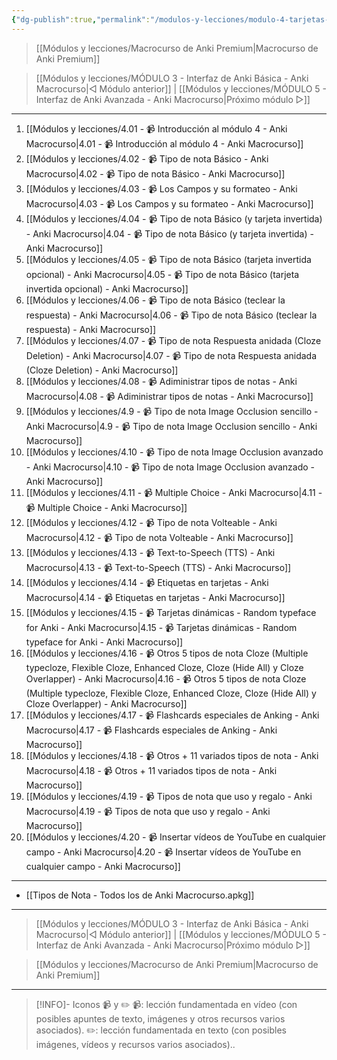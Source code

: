 ```yaml
---
{"dg-publish":true,"permalink":"/modulos-y-lecciones/modulo-4-tarjetas-y-tipos-de-notas-anki-macrocurso/","noteIcon":"","updated":"2024-05-22T14:04:55.897+02:00"}
---
```



> [[Módulos y lecciones/Macrocurso de Anki Premium\|Macrocurso de Anki Premium]]

> [[Módulos y lecciones/MÓDULO 3 - Interfaz de Anki Básica - Anki Macrocurso\|◁ Módulo anterior]] | [[Módulos y lecciones/MÓDULO 5 - Interfaz de Anki Avanzada - Anki Macrocurso\|Próximo módulo ▷]]

---

1. [[Módulos y lecciones/4.01 - 📹 Introducción al módulo 4 - Anki Macrocurso\|4.01 - 📹 Introducción al módulo 4 - Anki Macrocurso]]
2. [[Módulos y lecciones/4.02 - 📹 Tipo de nota Básico - Anki Macrocurso\|4.02 - 📹 Tipo de nota Básico - Anki Macrocurso]]
3. [[Módulos y lecciones/4.03 - 📹 Los Campos y su formateo - Anki Macrocurso\|4.03 - 📹 Los Campos y su formateo - Anki Macrocurso]]
4. [[Módulos y lecciones/4.04 - 📹 Tipo de nota Básico (y tarjeta invertida) - Anki Macrocurso\|4.04 - 📹 Tipo de nota Básico (y tarjeta invertida) - Anki Macrocurso]]
5. [[Módulos y lecciones/4.05 - 📹 Tipo de nota Básico (tarjeta invertida opcional) - Anki Macrocurso\|4.05 - 📹 Tipo de nota Básico (tarjeta invertida opcional) - Anki Macrocurso]]
6. [[Módulos y lecciones/4.06 - 📹 Tipo de nota Básico (teclear la respuesta) - Anki Macrocurso\|4.06 - 📹 Tipo de nota Básico (teclear la respuesta) - Anki Macrocurso]]
7. [[Módulos y lecciones/4.07 - 📹 Tipo de nota Respuesta anidada (Cloze Deletion) - Anki Macrocurso\|4.07 - 📹 Tipo de nota Respuesta anidada (Cloze Deletion) - Anki Macrocurso]]
8. [[Módulos y lecciones/4.08 - 📹 Adiministrar tipos de notas - Anki Macrocurso\|4.08 - 📹 Adiministrar tipos de notas - Anki Macrocurso]]
9. [[Módulos y lecciones/4.9 - 📹 Tipo de nota Image Occlusion sencillo - Anki Macrocurso\|4.9 - 📹 Tipo de nota Image Occlusion sencillo - Anki Macrocurso]]
10. [[Módulos y lecciones/4.10 - 📹 Tipo de nota Image Occlusion avanzado - Anki Macrocurso\|4.10 - 📹 Tipo de nota Image Occlusion avanzado - Anki Macrocurso]]
11. [[Módulos y lecciones/4.11 - 📹 Multiple Choice - Anki Macrocurso\|4.11 - 📹 Multiple Choice - Anki Macrocurso]]
9. [[Módulos y lecciones/4.12 - 📹 Tipo de nota Volteable - Anki Macrocurso\|4.12 - 📹 Tipo de nota Volteable - Anki Macrocurso]]
13. [[Módulos y lecciones/4.13 - 📹 Text-to-Speech (TTS) - Anki Macrocurso\|4.13 - 📹 Text-to-Speech (TTS) - Anki Macrocurso]]
14. [[Módulos y lecciones/4.14 - 📹 Etiquetas en tarjetas - Anki Macrocurso\|4.14 - 📹 Etiquetas en tarjetas - Anki Macrocurso]]
15. [[Módulos y lecciones/4.15 - 📹 Tarjetas dinámicas - Random typeface for Anki - Anki Macrocurso\|4.15 - 📹 Tarjetas dinámicas - Random typeface for Anki - Anki Macrocurso]]
16. [[Módulos y lecciones/4.16 - 📹 Otros 5 tipos de nota Cloze (Multiple typecloze, Flexible Cloze, Enhanced Cloze,  Cloze (Hide All) y Cloze Overlapper) - Anki Macrocurso\|4.16 - 📹 Otros 5 tipos de nota Cloze (Multiple typecloze, Flexible Cloze, Enhanced Cloze,  Cloze (Hide All) y Cloze Overlapper) - Anki Macrocurso]]
17. [[Módulos y lecciones/4.17 - 📹 Flashcards especiales de Anking - Anki Macrocurso\|4.17 - 📹 Flashcards especiales de Anking - Anki Macrocurso]]
18. [[Módulos y lecciones/4.18 - 📹 Otros + 11 variados tipos de nota - Anki Macrocurso\|4.18 - 📹 Otros + 11 variados tipos de nota - Anki Macrocurso]]
19. [[Módulos y lecciones/4.19 - 📹 Tipos de nota que uso y regalo - Anki Macrocurso\|4.19 - 📹 Tipos de nota que uso y regalo - Anki Macrocurso]]
20. [[Módulos y lecciones/4.20 - 📹 Insertar vídeos de YouTube en cualquier campo - Anki Macrocurso\|4.20 - 📹 Insertar vídeos de YouTube en cualquier campo - Anki Macrocurso]]

---

- [[Tipos de Nota - Todos los de Anki Macrocurso.apkg]]

---

> [[Módulos y lecciones/MÓDULO 3 - Interfaz de Anki Básica - Anki Macrocurso\|◁ Módulo anterior]] | [[Módulos y lecciones/MÓDULO 5 - Interfaz de Anki Avanzada - Anki Macrocurso\|Próximo módulo ▷]]

> [[Módulos y lecciones/Macrocurso de Anki Premium\|Macrocurso de Anki Premium]]

---

> [!INFO]- Iconos 📹 y ✏️
> 📹: lección fundamentada en vídeo (con posibles apuntes de texto, imágenes y otros recursos varios asociados).
> ✏️: lección fundamentada en texto (con posibles imágenes, vídeos y recursos varios asociados)..